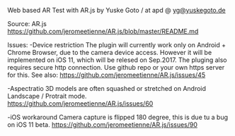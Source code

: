 Web based AR Test with AR.js
by Yuske Goto / at apd
@ yg@yuskegoto.de

Source:
AR.js
https://github.com/jeromeetienne/AR.js/blob/master/README.md


Issues:
-Device restriction
The plugin will currently work only on Android + Chrome Browser, due to the camera device access. However it will be implemented on iOS 11, which will be relesed on Sep.2017.
The pluging also requires secure http connection. Use github repo or your own https server for this.
See also: https://github.com/jeromeetienne/AR.js/issues/45

-Aspectratio
3D models are often squashed or stretched on Android Landscape / Protrait mode.
https://github.com/jeromeetienne/AR.js/issues/60

-iOS workaround
Camera capture is flipped 180 degree, this is due tu a bug on iOS 11 beta.
https://github.com/jeromeetienne/AR.js/issues/90
